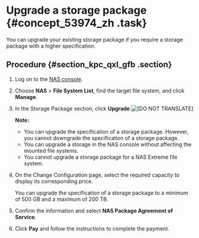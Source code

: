 # Upgrade a storage package {#concept_53974_zh .task}

You can upgrade your existing storage package if you require a storage package with a higher specification.

## Procedure {#section_kpc_qxl_gfb .section}

1.  Log on to the [NAS console](https://partners-intl.console.aliyun.com/#/nas).
2.  Choose **NAS** \> **File System List**, find the target file system, and click **Manage**.
3.  In the Storage Package section, click **Upgrade**.![[DO NOT TRANSLATE]](images/12703_en-US.png) 

    **Note:** 

    -   You can upgrade the specification of a storage package. However, you cannot downgrade the specification of a storage package.
    -   You can upgrade a storage in the NAS console without affecting the mounted file systems.
    -   You cannot upgrade a storage package for a NAS Extreme file system.
4.  On the Change Configuration page, select the required capacity to display its corresponding price.

    You can upgrade the specification of a storage package to a minimum of 500 GB and a maximum of 200 TB.

5.  Confirm the information and select **NAS Package Agreement of Service**.
6.  Click **Pay** and follow the instructions to complete the payment.

